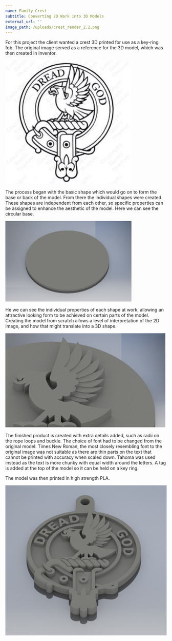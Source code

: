 ```yaml
---
name: Family Crest
subtitle: Converting 2D Work into 3D Models
external_url: ''
image_path: /uploads/crest_render_2.2.png
---
```



For this project the client wanted a crest 3D printed for use as a key-ring fob. The original image served as a reference for the 3D model, which was then created in Inventor.

<img alt="Original Reference Image" src="/uploads/versions/crest-original---x----393-385x---.jpg" class="screenshot">

The process began with the basic shape which would go on to form the base or back of the model. From there the individual shapes were created. These shapes are independent from each other, so specific properties can be assigned to enhance the aesthetic of the model. Here we can see the circular base.

<img src="/uploads/versions/crest-render-3---x----394-251x---.jpeg" class="screenshot">

He we can see the individual properties of each shape at work, allowing an attractive looking form to be achieved on certain parts of the model. Creating the model from scratch allows a level of interpretation of the 2D image, and how that might translate into a 3D shape.

<img src="/uploads/versions/crest-render-detail-1---x----500-293x---.jpeg" class="screenshot">

The finished product is created with extra details added, such as radii on the rope loops and buckle. The choice of font had to be changed from the original model. Times New Roman, the most closely resembling font to the original image was not suitable as there are thin parts on the text that cannot be printed with accuracy when scaled down. Tahoma was used instead as the text is more chunky with equal width around the letters. A tag is added at the top of the model so it can be held on a key ring.

The model was then printed in high strength PLA.

<img src="/uploads/versions/crest-render-1---x----675-627x---.jpeg" class="screenshot">
